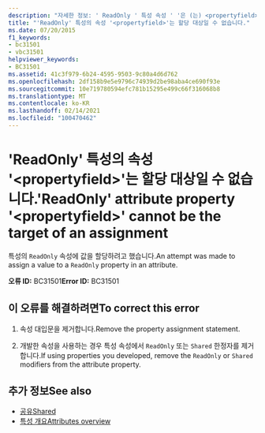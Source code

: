 ```yaml
---
description: "자세한 정보: ' ReadOnly ' 특성 속성 ' '은 (는) <propertyfield> 할당 대상일 수 없습니다."
title: "'ReadOnly' 특성의 속성 '<propertyfield>'는 할당 대상일 수 없습니다."
ms.date: 07/20/2015
f1_keywords:
- bc31501
- vbc31501
helpviewer_keywords:
- BC31501
ms.assetid: 41c3f979-6b24-4595-9503-9c80a4d6d762
ms.openlocfilehash: 2df158b9e5e9796c74939d2be98aba4ce690f93e
ms.sourcegitcommit: 10e719780594efc781b15295e499c66f316068b8
ms.translationtype: MT
ms.contentlocale: ko-KR
ms.lasthandoff: 02/14/2021
ms.locfileid: "100470462"
---
```

# <a name="readonly-attribute-property-propertyfield-cannot-be-the-target-of-an-assignment"></a><span data-ttu-id="4f0ae-103">'ReadOnly' 특성의 속성 '\<propertyfield>'는 할당 대상일 수 없습니다.</span><span class="sxs-lookup"><span data-stu-id="4f0ae-103">'ReadOnly' attribute property '\<propertyfield>' cannot be the target of an assignment</span></span>

<span data-ttu-id="4f0ae-104">특성의 `ReadOnly` 속성에 값을 할당하려고 했습니다.</span><span class="sxs-lookup"><span data-stu-id="4f0ae-104">An attempt was made to assign a value to a `ReadOnly` property in an attribute.</span></span>  
  
 <span data-ttu-id="4f0ae-105">**오류 ID:** BC31501</span><span class="sxs-lookup"><span data-stu-id="4f0ae-105">**Error ID:** BC31501</span></span>  
  
## <a name="to-correct-this-error"></a><span data-ttu-id="4f0ae-106">이 오류를 해결하려면</span><span class="sxs-lookup"><span data-stu-id="4f0ae-106">To correct this error</span></span>  
  
1. <span data-ttu-id="4f0ae-107">속성 대입문을 제거합니다.</span><span class="sxs-lookup"><span data-stu-id="4f0ae-107">Remove the property assignment statement.</span></span>  
  
2. <span data-ttu-id="4f0ae-108">개발한 속성을 사용하는 경우 특성 속성에서 `ReadOnly` 또는 `Shared` 한정자를 제거합니다.</span><span class="sxs-lookup"><span data-stu-id="4f0ae-108">If using properties you developed, remove the `ReadOnly` or `Shared` modifiers from the attribute property.</span></span>  
  
## <a name="see-also"></a><span data-ttu-id="4f0ae-109">추가 정보</span><span class="sxs-lookup"><span data-stu-id="4f0ae-109">See also</span></span>

- [<span data-ttu-id="4f0ae-110">공유</span><span class="sxs-lookup"><span data-stu-id="4f0ae-110">Shared</span></span>](../language-reference/modifiers/shared.md)
- [<span data-ttu-id="4f0ae-111">특성 개요</span><span class="sxs-lookup"><span data-stu-id="4f0ae-111">Attributes overview</span></span>](../programming-guide/concepts/attributes/index.md)
